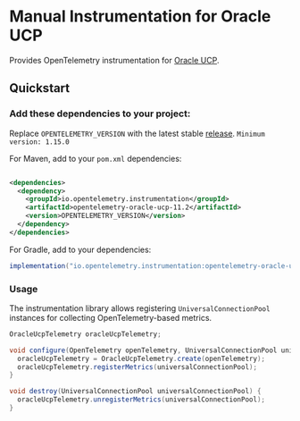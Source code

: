 # Manual Instrumentation for Oracle UCP

Provides OpenTelemetry instrumentation for [Oracle UCP](https://docs.oracle.com/database/121/JJUCP/).

## Quickstart

### Add these dependencies to your project:

Replace `OPENTELEMETRY_VERSION` with the latest stable
[release](https://mvnrepository.com/artifact/io.opentelemetry). `Minimum version: 1.15.0`

For Maven, add to your `pom.xml` dependencies:

```xml

<dependencies>
  <dependency>
    <groupId>io.opentelemetry.instrumentation</groupId>
    <artifactId>opentelemetry-oracle-ucp-11.2</artifactId>
    <version>OPENTELEMETRY_VERSION</version>
  </dependency>
</dependencies>
```

For Gradle, add to your dependencies:

```groovy
implementation("io.opentelemetry.instrumentation:opentelemetry-oracle-ucp-11.2:OPENTELEMETRY_VERSION")
```

### Usage

The instrumentation library allows registering `UniversalConnectionPool` instances for collecting
OpenTelemetry-based metrics.

```java
OracleUcpTelemetry oracleUcpTelemetry;

void configure(OpenTelemetry openTelemetry, UniversalConnectionPool universalConnectionPool) {
  oracleUcpTelemetry = OracleUcpTelemetry.create(openTelemetry);
  oracleUcpTelemetry.registerMetrics(universalConnectionPool);
}

void destroy(UniversalConnectionPool universalConnectionPool) {
  oracleUcpTelemetry.unregisterMetrics(universalConnectionPool);
}
```
